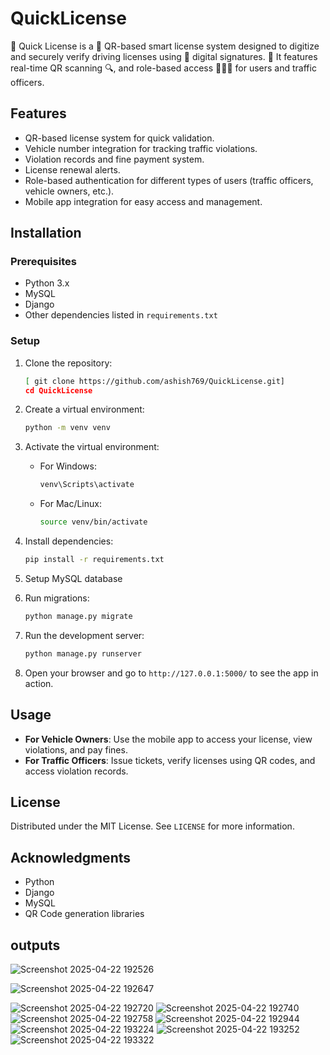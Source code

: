 # QuickLicense
🚗 Quick License is a 🚀 QR-based smart license system designed to digitize and securely verify driving licenses using 🔐 digital signatures. 📲 It features real-time QR scanning 🔍, and role-based access 👮‍♂️👤 for users and traffic officers.

## Features

- QR-based license system for quick validation.
- Vehicle number integration for tracking traffic violations.
- Violation records and fine payment system.
- License renewal alerts.
- Role-based authentication for different types of users (traffic officers, vehicle owners, etc.).
- Mobile app integration for easy access and management.

## Installation

### Prerequisites

- Python 3.x
- MySQL
- Django
- Other dependencies listed in `requirements.txt`

### Setup

1. Clone the repository:
    ```bash
   [ git clone https://github.com/ashish769/QuickLicense.git]
    cd QuickLicense
    ```

2. Create a virtual environment:
    ```bash
    python -m venv venv
    ```

3. Activate the virtual environment:
    - For Windows:
      ```bash
      venv\Scripts\activate
      ```
    - For Mac/Linux:
      ```bash
      source venv/bin/activate
      ```

4. Install dependencies:
    ```bash
    pip install -r requirements.txt
    ```

5. Setup MySQL database 
6. Run migrations:
    ```bash
    python manage.py migrate
    ```

7. Run the development server:
    ```bash
    python manage.py runserver
    ```

8. Open your browser and go to `http://127.0.0.1:5000/` to see the app in action.

## Usage

- **For Vehicle Owners**: Use the mobile app to access your license, view violations, and pay fines.
- **For Traffic Officers**: Issue tickets, verify licenses using QR codes, and access violation records.

## License

Distributed under the MIT License. See `LICENSE` for more information.

## Acknowledgments

- Python
- Django
- MySQL
- QR Code generation libraries
 

## outputs

![Screenshot 2025-04-22 192526](https://github.com/user-attachments/assets/b52a0811-494d-4af5-80f9-e91481b92fe1)


 ![Screenshot 2025-04-22 192647](https://github.com/user-attachments/assets/1da4103e-16b0-4ea8-9151-01214d340edc)

 
 ![Screenshot 2025-04-22 192720](https://github.com/user-attachments/assets/9c345e82-43a1-4eb1-902e-fff75e2f892a)
![Screenshot 2025-04-22 192740](https://github.com/user-attachments/assets/11189c9a-a774-4b0e-b8fe-670fe0ce6f1d)
![Screenshot 2025-04-22 192758](https://github.com/user-attachments/assets/7591f009-4205-4e77-879d-0508d94861b2)
![Screenshot 2025-04-22 192944](https://github.com/user-attachments/assets/54c23829-2cdf-4faa-b69f-c1ed0788671b)
![Screenshot 2025-04-22 193224](https://github.com/user-attachments/assets/5cd1192d-c457-4bbc-ae9a-02979cd365ac)
![Screenshot 2025-04-22 193252](https://github.com/user-attachments/assets/f10cc440-0e31-4b65-9518-02d55f03d02f)
![Screenshot 2025-04-22 193322](https://github.com/user-attachments/assets/a3e3b9b4-9b96-46f9-aa40-47c23b08db12)
